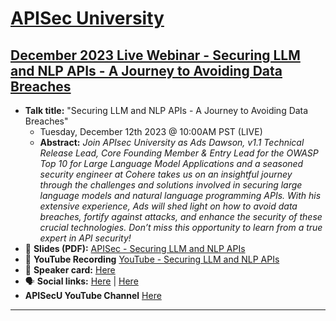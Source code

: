# [APISec University](https://www.apisecuniversity.com/)
## [December 2023 Live Webinar - Securing LLM and NLP APIs - A Journey to Avoiding Data Breaches](https://learn.apisecuniversity.com/ref/0qXX59ejzjXEB4oH)

- **Talk title:** "Securing LLM and NLP APIs - A Journey to Avoiding Data Breaches"
  - Tuesday, December 12th 2023 @ 10:00AM PST (LIVE)
  - **Abstract:** _Join APIsec University as Ads Dawson, v1.1 Technical Release Lead, Core Founding Member & Entry Lead for the OWASP Top 10 for Large Language Model Applications and a seasoned security engineer at Cohere takes us on an insightful journey through the challenges and solutions involved in securing large language models and natural language programming APIs. With his extensive experience, Ads will shed light on how to avoid data breaches, fortify against attacks, and enhance the security of these crucial technologies. Don’t miss this opportunity to learn from a true expert in API security!_
- 📄 **Slides (PDF):** [APISec - Securing LLM and NLP APIs](APISec%20-%20December%202023%20-%20Securing%20LLM%20and%20NLP%20APIs%20-%20A%20Journey%20to%20Avoiding%20Data%20Breaches%20-%2012-14-2023%20-%20v1.0%20LIVE.pptx.pdf)
- 🍿 **YouTube Recording** [YouTube - Securing LLM and NLP APIs](https://www.youtube.com/watch?v=KzYuKR6twJM)
- 📣 **Speaker card:** [Here](https://learn.apisecuniversity.com/ref/0qXX59ejzjXEB4oH)
- 🗣️ **Social links:** [Here](https://www.linkedin.com/posts/coreyjball_kartik-gupta-activity-7000150508455833600-qafU?utm_source=share&utm_medium=member_android) | [Here](https://www.linkedin.com/posts/owasp-top-10-for-large-language-model-applications_securing-llm-and-nlp-apis-activity-7138575196805861376-lXDu?utm_source=share&utm_medium=member_android)
- **APISecU YouTube Channel** [Here]([https://www.youtube.com/@apidays/playlists](https://www.youtube.com/@apisecu)https://www.youtube.com/@apisecu)

------------------------------
